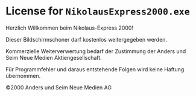 # License for `NikolausExpress2000.exe`

Herzlich Willkommen beim
Nikolaus-Express 2000!

Dieser Bildschirmschoner darf
kostenlos weitergegeben werden.

Kommerzielle Weiterverwertung bedarf
der Zustimmung der Anders und Seim
Neue Medien Aktiengesellschaft.

Für Programmfehler und daraus entstehende
Folgen wird keine Haftung übernommen.

©2000 Anders und Seim Neue Medien AG
